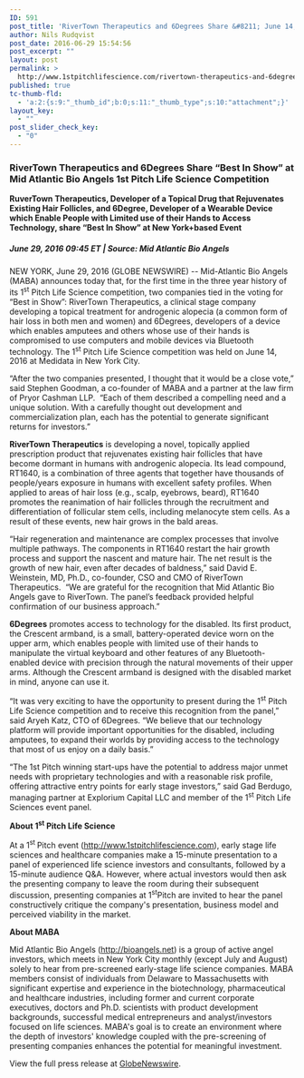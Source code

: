 ```yaml
---
ID: 591
post_title: 'RiverTown Therapeutics and 6Degrees Share &#8211; June 14, 2016'
author: Nils Rudqvist
post_date: 2016-06-29 15:54:56
post_excerpt: ""
layout: post
permalink: >
  http://www.1stpitchlifescience.com/rivertown-therapeutics-and-6degrees-share-june-14-2016/
published: true
tc-thumb-fld:
  - 'a:2:{s:9:"_thumb_id";b:0;s:11:"_thumb_type";s:10:"attachment";}'
layout_key:
  - ""
post_slider_check_key:
  - "0"
---
```

<h3>RiverTown Therapeutics and 6Degrees Share “Best In Show” at Mid Atlantic Bio Angels 1st Pitch Life Science Competition</h3>
<strong>RuverTown Therapeutics, Developer of a Topical Drug that Rejuvenates Existing Hair Follicles, and 6Degree, Developer of a Wearable Device which Enable People with Limited use of their Hands to Access Technology, share “Best In Show” at New York+based Event</strong>
<h5>June 29, 2016 09:45 ET | Source: Mid Atlantic Bio Angels</h5>
<p align="left">NEW YORK, June 29, 2016 (GLOBE NEWSWIRE) -- Mid-Atlantic Bio Angels (MABA) announces today that, for the first time in the three year history of its 1<sup>st</sup> Pitch Life Science competition, two companies tied in the voting for “Best in Show”: RiverTown Therapeutics, a clinical stage company developing a topical treatment for androgenic alopecia (a common form of hair loss in both men and women) and 6Degrees, developers of a device which enables amputees and others whose use of their hands is compromised to use computers and mobile devices via Bluetooth technology. The 1<sup>st</sup> Pitch Life Science competition was held on June 14, 2016 at Medidata in New York City.</p>
“After the two companies presented, I thought that it would be a close vote,” said Stephen Goodman, a co-founder of MABA and a partner at the law firm of Pryor Cashman LLP.  “Each of them described a compelling need and a unique solution. With a carefully thought out development and commercialization plan, each has the potential to generate significant returns for investors.”

<strong>RiverTown Therapeutics</strong> is developing a novel, topically applied prescription product that rejuvenates existing hair follicles that have become dormant in humans with androgenic alopecia. Its lead compound, RT1640, is a combination of three agents that together have thousands of people/years exposure in humans with excellent safety profiles. When applied to areas of hair loss (e.g., scalp, eyebrows, beard), RT1640 promotes the reanimation of hair follicles through the recruitment and differentiation of follicular stem cells, including melanocyte stem cells. As a result of these events, new hair grows in the bald areas.

“Hair regeneration and maintenance are complex processes that involve multiple pathways. The components in RT1640 restart the hair growth process and support the nascent and mature hair. The net result is the growth of new hair, even after decades of baldness,” said David E. Weinstein, MD, Ph.D., co-founder, CSO and CMO of RiverTown Therapeutics.  “We are grateful for the recognition that Mid Atlantic Bio Angels gave to RiverTown. The panel’s feedback provided helpful confirmation of our business approach.”

<strong>6Degrees</strong> promotes access to technology for the disabled. Its first product, the Crescent armband, is a small, battery-operated device worn on the upper arm, which enables people with limited use of their hands to manipulate the virtual keyboard and other features of any Bluetooth-enabled device with precision through the natural movements of their upper arms. Although the Crescent armband is designed with the disabled market in mind, anyone can use it.

“It was very exciting to have the opportunity to present during the 1<sup>st</sup> Pitch Life Science competition and to receive this recognition from the panel,” said Aryeh Katz, CTO of 6Degrees. “We believe that our technology platform will provide important opportunities for the disabled, including amputees, to expand their worlds by providing access to the technology that most of us enjoy on a daily basis.”

“The 1st Pitch winning start-ups have the potential to address major unmet needs with proprietary technologies and with a reasonable risk profile, offering attractive entry points for early stage investors,” said Gad Berdugo, managing partner at Explorium Capital LLC and member of the 1<sup>st</sup> Pitch Life Sciences event panel.

<strong>About 1<sup>st</sup> Pitch Life Science</strong>

At a 1<sup>st </sup>Pitch event (http://www.1stpitchlifescience.com), early stage life sciences and healthcare companies make a 15-minute presentation to a panel of experienced life science investors and consultants, followed by a 15-minute audience Q&amp;A. However, where actual investors would then ask the presenting company to leave the room during their subsequent discussion, presenting companies at 1<sup>st</sup>Pitch are invited to hear the panel constructively critique the company's presentation, business model and perceived viability in the market.

<strong>About MABA</strong>

Mid Atlantic Bio Angels (http://bioangels.net) is a group of active angel investors, which meets in New York City monthly (except July and August) solely to hear from pre-screened early-stage life science companies. MABA members consist of individuals from Delaware to Massachusetts with significant expertise and experience in the biotechnology, pharmaceutical and healthcare industries, including former and current corporate executives, doctors and Ph.D. scientists with product development backgrounds, successful medical entrepreneurs and analyst/investors focused on life sciences. MABA's goal is to create an environment where the depth of investors' knowledge coupled with the pre-screening of presenting companies enhances the potential for meaningful investment.

View the full press release at <a href="http://www.globenewswire.com/news-release/2016/06/29/852352/0/en/RiverTown-Therapeutics-and-6Degrees-Share-Best-In-Show-at-Mid-Atlantic-Bio-Angels-1st-Pitch-Life-Science-Competition.html">GlobeNewswire</a>.